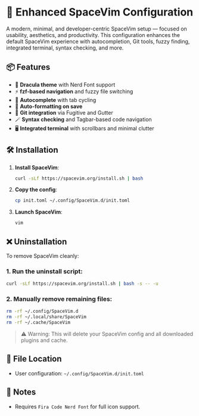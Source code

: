 # 🚀 Enhanced SpaceVim Configuration

A modern, minimal, and developer-centric SpaceVim setup — focused on usability, aesthetics, and productivity. This configuration enhances the default SpaceVim experience with autocompletion, Git tools, fuzzy finding, integrated terminal, syntax checking, and more.

## 📦 Features
- 🎨 **Dracula theme** with Nerd Font support  
- ⚡ **fzf-based navigation** and fuzzy file switching  
- 🧠 **Autocomplete** with tab cycling  
- 🔧 **Auto-formatting on save**  
- 🧩 **Git integration** via Fugitive and Gutter  
- 🪄 **Syntax checking** and Tagbar-based code navigation  
- 🖥️ **Integrated terminal** with scrollbars and minimal clutter  

## 🛠 Installation

1. **Install SpaceVim**:
   ```bash
   curl -sLf https://spacevim.org/install.sh | bash
   ```

2. **Copy the config**:
   ```bash
   cp init.toml ~/.config/SpaceVim.d/init.toml
   ```

3. **Launch SpaceVim**:
   ```bash
   vim
   ```

## ❌ Uninstallation
To remove SpaceVim cleanly:

### 1. Run the uninstall script:
```bash
curl -sLf https://spacevim.org/install.sh | bash -s -- -u
```


### 2. Manually remove remaining files:
```bash
rm -rf ~/.config/SpaceVim.d
rm -rf ~/.local/share/SpaceVim
rm -rf ~/.cache/SpaceVim
```

> ⚠️ Warning: This will delete your SpaceVim config and all downloaded plugins and cache.

## 📁 File Location
- User configuration: `~/.config/SpaceVim.d/init.toml`

## 🧠 Notes
- Requires `Fira Code Nerd Font` for full icon support.